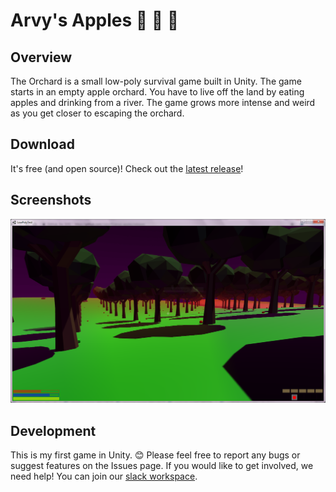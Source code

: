# Arvy's Apples :deciduous_tree: :apple: :apple:
## Overview
The Orchard is a small low-poly survival game built in Unity. The game starts in an empty apple orchard.
You have to live off the land by eating apples and drinking from a river.
The game grows more intense and weird as you get closer to escaping the orchard.

## Download
It's free (and open source)! Check out the [latest release](https://github.com/clabe45/the-orchard/releases/latest)!

## Screenshots
![Game play](Screenshots/2018-12-09.png)

## Development
This is my first game in Unity. :blush:
Please feel free to report any bugs or suggest features on the Issues page.
If you would like to get involved, we need help! You can join our [slack workspace](https://join.slack.com/t/arvysapples/shared_invite/enQtNDA0MDE4NzY0NTgyLWU1NTNiZDY1OWNhNjNkYmI4MzE4NjE3OGI5YTEzMmIzYzViYjJmZWNlOTZlNjY4NmZhYTQ4OTY0NmVjZTEwYzk).
